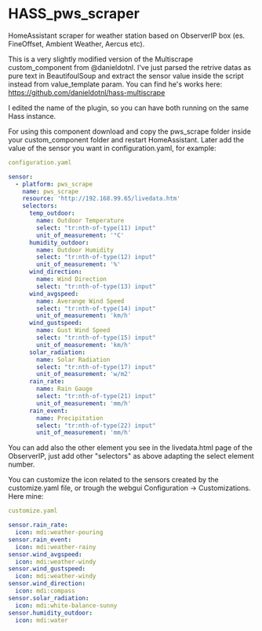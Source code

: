 # HASS_pws_scraper
HomeAssistant scraper for weather station based on ObserverIP box (es. FineOffset, Ambient Weather, Aercus etc).


This is a very slightly modified version of the Multiscrape custom_component from @danieldotnl. I've just parsed the retrive datas as pure text in BeautifoulSoup and extract the sensor value inside the script instead from value_template param.
You can find he's works here: https://github.com/danieldotnl/hass-multiscrape

I edited the name of the plugin, so you can have both running on the same Hass instance.

For using this component download and copy the pws_scrape folder inside your custom_component folder and restart HomeAssistant.
Later add the value of the sensor you want in configuration.yaml, for example:


```yaml
configuration.yaml

sensor:
  - platform: pws_scrape
    name: pws_scrape
    resource: 'http://192.168.99.65/livedata.htm'
    selectors:
      temp_outdoor:
        name: Outdoor Temperature
        select: "tr:nth-of-type(11) input"
        unit_of_measurement: '°C'
      humidity_outdoor:
        name: Outdoor Humidity
        select: "tr:nth-of-type(12) input"
        unit_of_measurement: '%'
      wind_direction:
        name: Wind Direction
        select: "tr:nth-of-type(13) input"
      wind_avgspeed:
        name: Averange Wind Speed
        select: "tr:nth-of-type(14) input"
        unit_of_measurement: 'km/h'
      wind_gustspeed:
        name: Gust Wind Speed
        select: "tr:nth-of-type(15) input"
        unit_of_measurement: 'km/h'
      solar_radiation:
        name: Solar Radiation
        select: "tr:nth-of-type(17) input"
        unit_of_measurement: 'w/m2'
      rain_rate:
        name: Rain Gauge
        select: "tr:nth-of-type(21) input"
        unit_of_measurement: 'mm/h'
      rain_event:
        name: Precipitation
        select: "tr:nth-of-type(22) input"
        unit_of_measurement: 'mm/h'
```    

You can add also the other element you see in the livedata.html page of the ObserverIP, just add other "selectors" as above adapting the select element number.

You can customize the icon related to the sensors created by the customize.yaml file, or trough the webgui Configuration -> Customizations. Here mine:


```yaml
customize.yaml

sensor.rain_rate:
  icon: mdi:weather-pouring
sensor.rain_event:
  icon: mdi:weather-rainy
sensor.wind_avgspeed:
  icon: mdi:weather-windy
sensor.wind_gustspeed:
  icon: mdi:weather-windy
sensor.wind_direction:
  icon: mdi:compass
sensor.solar_radiation:
  icon: mdi:white-balance-sunny
sensor.humidity_outdoor:
  icon: mdi:water
```   

